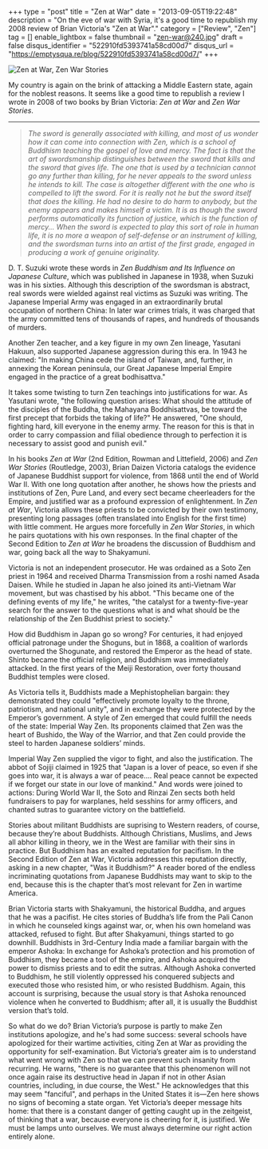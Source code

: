 +++
type = "post"
title = "Zen at War"
date = "2013-09-05T19:22:48"
description = "On the eve of war with Syria, it's a good time to republish my 2008 review of Brian Victoria's \"Zen at War\"."
category = ["Review", "Zen"]
tag = []
enable_lightbox = false
thumbnail = "zen-war@240.jpg"
draft = false
disqus_identifier = "522910fd5393741a58cd00d7"
disqus_url = "https://emptysqua.re/blog/522910fd5393741a58cd00d7/"
+++

<p><img style="display:block; margin-left:auto; margin-right:auto;" src="zen-war.jpg" alt="Zen at War, Zen War Stories" title="Zen at War, Zen War Stories" /></p>
<p>My country is again on the brink of attacking a Middle Eastern state, again for the noblest reasons. It seems like a good time to republish a review I wrote in 2008 of two books by Brian Victoria: <em>Zen at War</em> and <em>Zen War Stories</em>.</p>
<hr />
<blockquote>
<p><em>The sword is generally associated with killing, and most of us wonder how it can come into connection with Zen, which is a school of Buddhism teaching the gospel of love and mercy. The fact is that the art of swordsmanship distinguishes between the sword that kills and the sword that gives life. The one that is used by a technician cannot go any further than killing, for he never appeals to the sword unless he intends to kill. The case is altogether different with the one who is compelled to lift the sword. For it is really not he but the sword itself that does the killing. He had no desire to do harm to anybody, but the enemy appears and makes himself a victim. It is as though the sword performs automatically its function of justice, which is the function of mercy... When the sword is expected to play this sort of role in human life, it is no more a weapon of self-defense or an instrument of killing, and the swordsman turns into an artist of the first grade, engaged in producing a work of genuine originality.</em></p>
</blockquote>
<p>D. T. Suzuki wrote these words in <em>Zen Buddhism and Its Influence on Japanese Culture</em>, which was published in Japanese in 1938, when Suzuki was in his sixties. Although this description of the swordsman is abstract, real swords were wielded against real victims as Suzuki was writing. The Japanese Imperial Army was engaged in an extraordinarily brutal occupation of northern China: In later war crimes trials, it was charged that the army committed tens of thousands of rapes, and hundreds of thousands of murders.</p>
<p>Another Zen teacher, and a key figure in my own Zen lineage, Yasutani Hakuun, also supported Japanese aggression during this era. In 1943 he claimed: "In making China cede the island of Taiwan, and, further, in annexing the Korean peninsula, our Great Japanese Imperial Empire engaged in the practice of a great bodhisattva."</p>
<p>It takes some twisting to turn Zen teachings into justifications for war. As Yasutani wrote, "the following question arises: What should the attitude of the disciples of the Buddha, the Mahayana Boddhisattvas, be toward the first precept that forbids the taking of life?" He answered, "One should, fighting hard, kill everyone in the enemy army. The reason for this is that in order to carry compassion and filial obedience through to perfection it is necessary to assist good and punish evil."</p>
<p>In his books <em>Zen at War</em> (2nd Edition, Rowman and Littefield, 2006) and <em>Zen War Stories</em> (Routledge, 2003), Brian Daizen Victoria catalogs the evidence of Japanese Buddhist support for violence, from 1868 until the end of World War II. With one long quotation after another, he shows how the priests and institutions of Zen, Pure Land, and every sect became cheerleaders for the Empire, and justified war as a profound expression of enlightenment. In <em>Zen at War</em>, Victoria allows these priests to be convicted by their own testimony, presenting long passages (often translated into English for the first time) with little comment. He argues more forcefully in <em>Zen War Stories</em>, in which he pairs quotations with his own responses. In the final chapter of the Second Edition to <em>Zen at War</em> he broadens the discussion of Buddhism and war, going back all the way to Shakyamuni.</p>
<p>Victoria is not an independent prosecutor. He was ordained as a Soto Zen priest in 1964 and received Dharma Transmission from a roshi named Asada Daisen. While he studied in Japan he also joined its anti-Vietnam War movement, but was chastised by his abbot. "This became one of the defining events of my life," he writes, "the catalyst for a twenty-five-year search for the answer to the questions what is and what should be the relationship of the Zen Buddhist priest to society."</p>
<p>How did Buddhism in Japan go so wrong? For centuries, it had enjoyed official patronage under the Shoguns, but in 1868, a coalition of warlords overturned the Shogunate, and restored the Emperor as the head of state. Shinto became the official religion, and Buddhism was immediately attacked. In the first years of the Meiji Restoration, over forty thousand Buddhist temples were closed.</p>
<p>As Victoria tells it, Buddhists made a Mephistophelian bargain: they demonstrated they could "effectively promote loyalty to the throne, patriotism, and national unity", and in exchange they were protected by the Emperor&rsquo;s government. A style of Zen emerged that could fulfill the needs of the state: Imperial Way Zen. Its proponents claimed that Zen was the heart of Bushido, the Way of the Warrior, and that Zen could provide the steel to harden Japanese soldiers&rsquo; minds.</p>
<p>Imperial Way Zen supplied the vigor to fight, and also the justification. The abbot of Sojiji claimed in 1925 that "Japan is a lover of peace, so even if she goes into war, it is always a war of peace.... Real peace cannot be expected if we forget our state in our love of mankind." And words were joined to actions: During World War II, the Soto and Rinzai Zen sects both held fundraisers to pay for warplanes, held sesshins for army officers, and chanted sutras to guarantee victory on the battlefield.</p>
<p>Stories about militant Buddhists are suprising to Western readers, of course, because they&rsquo;re about Buddhists. Although Christians, Muslims, and Jews all abhor killing in theory, we in the West are familiar with their sins in practice. But Buddhism has an exalted reputation for pacifism. In the Second Edition of Zen at War, Victoria addresses this reputation directly, asking in a new chapter, "Was it Buddhism?" A reader bored of the endless incriminating quotations from Japanese Buddhists may want to skip to the end, because this is the chapter that&rsquo;s most relevant for Zen in wartime America.</p>
<p>Brian Victoria starts with Shakyamuni, the historical Buddha, and argues that he was a pacifist. He cites stories of Buddha&rsquo;s life from the Pali Canon in which he counseled kings against war, or, when his own homeland was attacked, refused to fight. But after Shakyamuni, things started to go downhill. Buddhists in 3rd-Century India made a familiar bargain with the emperor Ashoka: In exchange for Ashoka&rsquo;s protection and his promotion of Buddhism, they became a tool of the empire, and Ashoka acquired the power to dismiss priests and to edit the sutras. Although Ashoka converted to Buddhism, he still violently oppressed his conquered subjects and executed those who resisted him, or who resisted Buddhism. Again, this account is surprising, because the usual story is that Ashoka renounced violence when he converted to Buddhism; after all, it is usually the Buddhist version that&rsquo;s told.</p>
<p>So what do we do? Brian Victoria&rsquo;s purpose is partly to make Zen institutions apologize, and he's had some success: several schools have apologized for their wartime activities, citing Zen at War as providing the opportunity for self-examination. But Victoria&rsquo;s greater aim is to understand what went wrong with Zen so that we can prevent such insanity from recurring. He warns, "there is no guarantee that this phenomenon will not once again raise its destructive head in Japan if not in other Asian countries, including, in due course, the West." He acknowledges that this may seem "fanciful", and perhaps in the United States it is&mdash;Zen here shows no signs of becoming a state organ. Yet Victoria&rsquo;s deeper message hits home: that there is a constant danger of getting caught up in the zeitgeist, of thinking that a war, because everyone is cheering for it, is justified. We must be lamps unto ourselves. We must always determine our right action entirely alone.</p>
